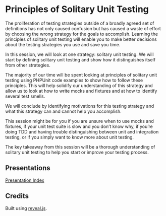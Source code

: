 # Principles of Solitary Unit Testing

The proliferation of testing strategies outside of a broadly agreed set of definitions has not only caused confusion but has caused a waste of effort by choosing the wrong strategy for the goals to accomplish. Learning the principles of solitary unit testing will enable you to make better decisions about the testing strategies you use and save you time.

In this session, we will look at one strategy: solitary unit testing. We will start by defining solitary unit testing and show how it distinguishes itself from other strategies.

The majority of our time will be spent looking at principles of solitary unit testing using PHPUnit code examples to show how to follow these principles. This will help solidify our understanding of this strategy and allow us to look at how to write mocks and fixtures and at how to identify several test smells.

We will conclude by identifying motivations for this testing strategy and what this strategy can and cannot help you accomplish.

This session might be for you if you are unsure when to use mocks and fixtures, if your unit test suite is slow and you don’t know why, if you’re doing TDD and having trouble distinguishing between unit and integration testing, or if you simply want to know more about unit testing.

The key takeaway from this session will be a thorough understanding of solitary unit testing to help you start or improve your testing process.

## Presentations

[Presentation Index](dist/index.html)

## Credits

Built using [reveal.js](https://github.com/hakimel/reveal.js).

